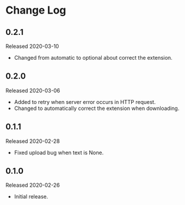# Change Log

## 0.2.1

Released 2020-03-10

- Changed from automatic to optional about correct the extension.

## 0.2.0

Released 2020-03-06

- Added to retry when server error occurs in HTTP request.
- Changed to automatically correct the extension when downloading.

## 0.1.1

Released 2020-02-28

- Fixed upload bug when text is None.

## 0.1.0

Released 2020-02-26

- Initial release.
